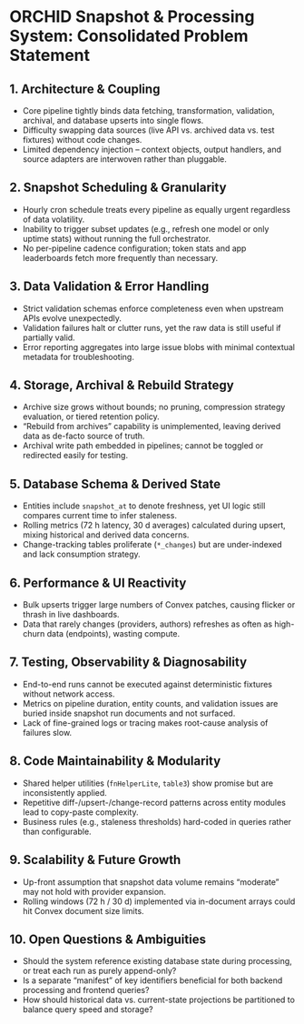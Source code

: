 # ORCHID Snapshot & Processing System: Consolidated Problem Statement

## 1. Architecture & Coupling

- Core pipeline tightly binds data fetching, transformation, validation, archival, and database upserts into single flows.
- Difficulty swapping data sources (live API vs. archived data vs. test fixtures) without code changes.
- Limited dependency injection – context objects, output handlers, and source adapters are interwoven rather than pluggable.

## 2. Snapshot Scheduling & Granularity

- Hourly cron schedule treats every pipeline as equally urgent regardless of data volatility.
- Inability to trigger subset updates (e.g., refresh one model or only uptime stats) without running the full orchestrator.
- No per-pipeline cadence configuration; token stats and app leaderboards fetch more frequently than necessary.

## 3. Data Validation & Error Handling

- Strict validation schemas enforce completeness even when upstream APIs evolve unexpectedly.
- Validation failures halt or clutter runs, yet the raw data is still useful if partially valid.
- Error reporting aggregates into large issue blobs with minimal contextual metadata for troubleshooting.

## 4. Storage, Archival & Rebuild Strategy

- Archive size grows without bounds; no pruning, compression strategy evaluation, or tiered retention policy.
- “Rebuild from archives” capability is unimplemented, leaving derived data as de-facto source of truth.
- Archival write path embedded in pipelines; cannot be toggled or redirected easily for testing.

## 5. Database Schema & Derived State

- Entities include `snapshot_at` to denote freshness, yet UI logic still compares current time to infer staleness.
- Rolling metrics (72 h latency, 30 d averages) calculated during upsert, mixing historical and derived data concerns.
- Change-tracking tables proliferate (`*_changes`) but are under-indexed and lack consumption strategy.

## 6. Performance & UI Reactivity

- Bulk upserts trigger large numbers of Convex patches, causing flicker or thrash in live dashboards.
- Data that rarely changes (providers, authors) refreshes as often as high-churn data (endpoints), wasting compute.

## 7. Testing, Observability & Diagnosability

- End-to-end runs cannot be executed against deterministic fixtures without network access.
- Metrics on pipeline duration, entity counts, and validation issues are buried inside snapshot run documents and not surfaced.
- Lack of fine-grained logs or tracing makes root-cause analysis of failures slow.

## 8. Code Maintainability & Modularity

- Shared helper utilities (`fnHelperLite`, `table3`) show promise but are inconsistently applied.
- Repetitive diff-/upsert-/change-record patterns across entity modules lead to copy-paste complexity.
- Business rules (e.g., staleness thresholds) hard-coded in queries rather than configurable.

## 9. Scalability & Future Growth

- Up-front assumption that snapshot data volume remains “moderate” may not hold with provider expansion.
- Rolling windows (72 h / 30 d) implemented via in-document arrays could hit Convex document size limits.

## 10. Open Questions & Ambiguities

- Should the system reference existing database state during processing, or treat each run as purely append-only?
- Is a separate “manifest” of key identifiers beneficial for both backend processing and frontend queries?
- How should historical data vs. current-state projections be partitioned to balance query speed and storage?
